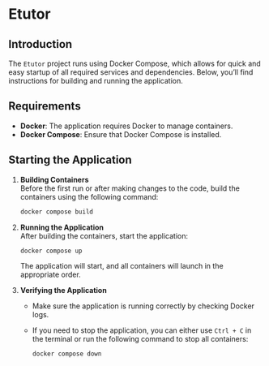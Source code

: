 # Etutor

## Introduction
The `Etutor` project runs using Docker Compose, which allows for quick and easy startup of all required services and dependencies. Below, you’ll find instructions for building and running the application.

## Requirements
- **Docker**: The application requires Docker to manage containers.
- **Docker Compose**: Ensure that Docker Compose is installed.

## Starting the Application

1. **Building Containers**  
   Before the first run or after making changes to the code, build the containers using the following command:

   ```bash
   docker compose build
   ```

2. **Running the Application**  
   After building the containers, start the application:

   ```bash
   docker compose up
   ```

   The application will start, and all containers will launch in the appropriate order.

3. **Verifying the Application**  
   - Make sure the application is running correctly by checking Docker logs.
   - If you need to stop the application, you can either use `Ctrl + C` in the terminal or run the following command to stop all containers:

     ```bash
     docker compose down
     ```

